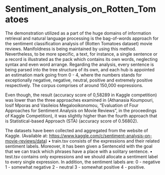 # Sentiment_analysis_on_Rotten_Tomatoes
The demonstration utilized as a part of the huge domains of information retrieval and natural language processing is the bag-of-words approach for the sentiment classification analysis of (Rotten Tomatoes dataset) movie reviews. Manifoldness is being maintained by using this method. Nevertheless, to be more specific, a text, for instance, a single sentence or a record is illustrated as the pack which contains its own words, neglecting syntax and even word arrange. Regarding the analysis, every sentence is being parsed into the tree structure of its own, and each hub is appointed an estimation mark going from 0 - 4, where the numbers stands for exceptionally negative, negative, neutral, positive and extremely positive respectively. The corpus comprises of around 150,000 expressions.

Even though, the result (accuracy score of 0,58289 in Kaggle competition) was lower than the three approaches examined in (Athanasia Koumpouri, Iosif Mporas and Vasileios Megalooikonomou, “Evaluation of Four Approaches for Sentiment Analysis on Movie Reviews”, in the proceedings of Kaggle Competition), it was slightly higher than the fourth approach that is Statistical-based Approach (STA) (accuracy score of 0.56802).

The datasets have been collected and aggregated from the website of Kaggle. (Available at: https://www.kaggle.com/c/sentiment-analysis-on-movie-reviews/data)
• train.tsv consists of the expressions and their related sentiment labels. Moreover, it has been given a SentenceId with the goal that we can track which phrases have a place with a solitary sentence.
• test.tsv contains only expressions and we should allocate a sentiment label to every single expression.
In addition, the sentiment labels are:
0 - negative
1 - somewhat negative
2 - neutral
3 - somewhat positive
4 - positive.
